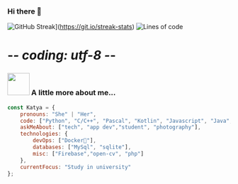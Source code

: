 ### Hi there 👋
![GitHub Streak](http://github-readme-streak-stats.herokuapp.com?user=KatyaProkhorchuk&theme=blux&hide_border=true&date_format=M%20j%5B%2C%20Y%5D)](https://git.io/streak-stats)
![Lines of code](https://img.shields.io/badge/From%20Hello%20World%20I%27ve%20Written-1%20Million%20lines%20of%20code-blue)

# -*- coding: utf-8 -*-


### <img src="https://media.giphy.com/media/VgCDAzcKvsR6OM0uWg/giphy.gif" width="50"> A little more about me...  

```javascript
const Katya = {
    pronouns: "She" | "Her",
    code: ["Python", "C/C++", "Pascal", "Kotlin", "Javascript", "Java", "PHP"],
    askMeAbout: ["tech", "app dev","student", "photography"],
    technologies: {
        devOps: ["Docker🐳"],
        databases: ["MySql", "sqlite"],
        misc: ["Firebase","open-cv", "php"]
    },
    currentFocus: "Study in university"
};

